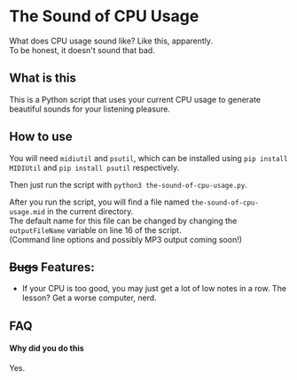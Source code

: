 # The Sound of CPU Usage
What does CPU usage sound like? Like this, apparently. <br>
To be honest, it doesn't sound that bad.

## What is this

This is a Python script that uses your current CPU usage to generate beautiful sounds for your listening pleasure.

## How to use

You will need `midiutil` and `psutil`, which can be installed using 
`pip install MIDIUtil` and `pip install psutil` respectively.

Then just run the script with `python3 the-sound-of-cpu-usage.py`.

After you run the script, you will find a file named `the-sound-of-cpu-usage.mid` in the current directory. <br>
The default name for this file can be changed by changing the `outputFileName` variable on line 16 of the script. <br>
(Command line options and possibly MP3 output coming soon!) <br>

## ~~Bugs~~ Features:

 - If your CPU is too good, you may just get a lot of low notes in a row. The lesson? Get a worse computer, nerd.

## FAQ

#### Why did you do this
Yes.

